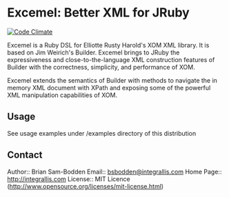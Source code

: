 # Excemel: Better XML for JRuby

[![Code Climate](https://codeclimate.com/github/integrallis/excemel.png)](https://codeclimate.com/github/integrallis/excemel)

Excemel is a Ruby DSL for Elliotte Rusty Harold's XOM XML library. It is based 
on Jim Weirich's Builder. Excemel brings to JRuby the expressiveness and 
close-to-the-language XML construction features of Builder with the correctness, 
simplicity, and performance of XOM.

Excemel extends the semantics of Builder with methods to navigate the 
in memory XML document with XPath and exposing some of the powerful XML
manipulation capabilities of XOM.

## Usage

See usage examples under /examples directory of this distribution

## Contact

Author::     Brian Sam-Bodden
Email::      bsbodden@integrallis.com
Home Page::  http://integrallis.com
License::    MIT Licence (http://www.opensource.org/licenses/mit-license.html)


